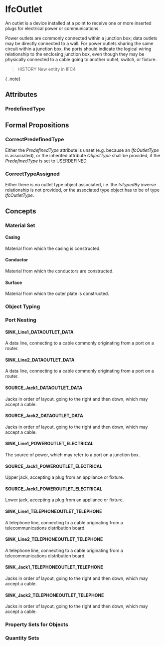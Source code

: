 # IfcOutlet

An outlet is a device installed at a point to receive one or more inserted plugs for electrical power or communications.

Power outlets are commonly connected within a junction box; data outlets may be directly connected to a wall. For power outlets sharing the same circuit within a junction box, the ports should indicate the logical wiring relationship to the enclosing junction box, even though they may be physically connected to a cable going to another outlet, switch, or fixture.

> HISTORY  New entity in IFC4

{ .note}
>

## Attributes

### PredefinedType


## Formal Propositions

### CorrectPredefinedType
Either the _PredefinedType_ attribute is unset (e.g. because an _IfcOutletType_ is associated), or the inherited attribute _ObjectType_ shall be provided, if the _PredefinedType_ is set to USERDEFINED.

### CorrectTypeAssigned
Either there is no outlet type object associated, i.e. the _IsTypedBy_ inverse relationship is not provided, or the associated type object has to be of type _IfcOutletType_.

## Concepts

### Material Set



#### Casing

Material from which the casing is constructed.

#### Conductor

Material from which the conductors are constructed.

#### Surface

Material from which the outer plate is constructed.

### Object Typing



### Port Nesting



#### SINK_Line1_DATAOUTLET_DATA

A data line, connecting to a cable commonly originating from a port on a router.

#### SINK_Line2_DATAOUTLET_DATA

A data line, connecting to a cable commonly originating from a port on a router.

#### SOURCE_Jack1_DATAOUTLET_DATA

Jacks in order of layout, going to the right and then down, which may accept a cable.

#### SOURCE_Jack2_DATAOUTLET_DATA

Jacks in order of layout, going to the right and then down, which may accept a cable.

#### SINK_Line1_POWEROUTLET_ELECTRICAL

The source of power, which may refer to a port on a junction box.

#### SOURCE_Jack1_POWEROUTLET_ELECTRICAL

Upper jack, accepting a plug from an appliance or fixture.

#### SOURCE_Jack1_POWEROUTLET_ELECTRICAL

Lower jack, accepting a plug from an appliance or fixture.

#### SINK_Line1_TELEPHONEOUTLET_TELEPHONE

A telephone line, connecting to a cable originating from a telecommunications distribution board.

#### SINK_Line2_TELEPHONEOUTLET_TELEPHONE

A telephone line, connecting to a cable originating from a telecommunications distribution board.

#### SINK_Jack1_TELEPHONEOUTLET_TELEPHONE

Jacks in order of layout, going to the right and then down, which may accept a cable.

#### SINK_Jack2_TELEPHONEOUTLET_TELEPHONE

Jacks in order of layout, going to the right and then down, which may accept a cable.

### Property Sets for Objects



### Quantity Sets



